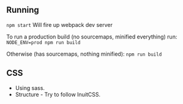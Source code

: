
## Running
```npm start```
Will fire up webpack dev server

To run a production build (no sourcemaps, minified everything) run:
```NODE_ENV=prod npm run build```

Otherwise (has sourcemaps, nothing minified):
```npm run build```

## CSS
* Using sass.
* Structure - Try to follow InuitCSS.
